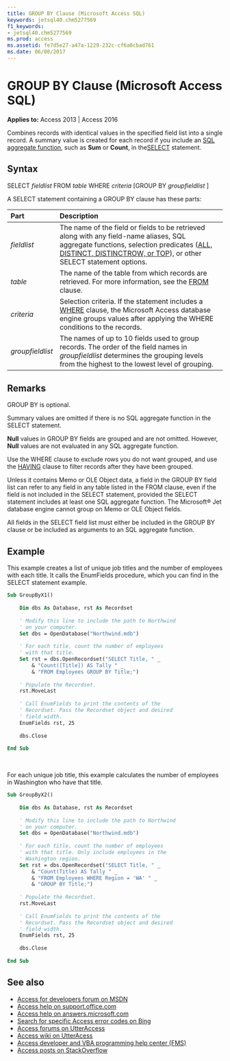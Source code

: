```yaml
---
title: GROUP BY Clause (Microsoft Access SQL)
keywords: jetsql40.chm5277569
f1_keywords:
- jetsql40.chm5277569
ms.prod: access
ms.assetid: fe7d5e27-a47a-1229-232c-cf6a0cbad761
ms.date: 06/08/2017
---
```


# GROUP BY Clause (Microsoft Access SQL)

**Applies to:** Access 2013 | Access 2016

Combines records with identical values in the specified field list into a single record. A summary value is created for each record if you include an [SQL aggregate function](https://msdn.microsoft.com/library/8866cd71-0216-25b4-6a6a-02cb7acad9a2%28Office.15%29.aspx), such as  **Sum** or **Count**, in the[SELECT](https://msdn.microsoft.com/library/a5c9da94-5f9e-0fc0-767a-4117f38a5ef3%28Office.15%29.aspx) statement.

## Syntax
<a name="sectionSection0"> </a>

SELECT  _fieldlist_ FROM _table_ WHERE _criteria_ [GROUP BY _groupfieldlist_ ]

A SELECT statement containing a GROUP BY clause has these parts:

|**Part**|**Description**|
|:-----|:-----|
| _fieldlist_|The name of the field or fields to be retrieved along with any field-name aliases, SQL aggregate functions, selection predicates ([ALL, DISTINCT, DISTINCTROW, or TOP](all-distinct-distinctrow-top-predicates-microsoft-access-sql.md)), or other SELECT statement options.|
| _table_|The name of the table from which records are retrieved. For more information, see the [FROM](from-clause-microsoft-access-sql.md) clause.|
| _criteria_|Selection criteria. If the statement includes a [WHERE](where-clause-microsoft-access-sql.md) clause, the Microsoft Access database engine groups values after applying the WHERE conditions to the records.|
| _groupfieldlist_|The names of up to 10 fields used to group records. The order of the field names in  _groupfieldlist_ determines the grouping levels from the highest to the lowest level of grouping.|

## Remarks
<a name="sectionSection1"> </a>

GROUP BY is optional.

Summary values are omitted if there is no SQL aggregate function in the SELECT statement.

**Null** values in GROUP BY fields are grouped and are not omitted. However, **Null** values are not evaluated in any SQL aggregate function.

Use the WHERE clause to exclude rows you do not want grouped, and use the [HAVING](having-clause-microsoft-access-sql.md) clause to filter records after they have been grouped.

Unless it contains Memo or OLE Object data, a field in the GROUP BY field list can refer to any field in any table listed in the FROM clause, even if the field is not included in the SELECT statement, provided the SELECT statement includes at least one SQL aggregate function. The Microsoft® Jet database engine cannot group on Memo or OLE Object fields.

All fields in the SELECT field list must either be included in the GROUP BY clause or be included as arguments to an SQL aggregate function.


## Example
<a name="sectionSection2"> </a>

This example creates a list of unique job titles and the number of employees with each title. It calls the EnumFields procedure, which you can find in the SELECT statement example.

```vb
Sub GroupByX1() 
 
    Dim dbs As Database, rst As Recordset 
 
    ' Modify this line to include the path to Northwind 
    ' on your computer. 
    Set dbs = OpenDatabase("Northwind.mdb") 
 
    ' For each title, count the number of employees  
    ' with that title.  
    Set rst = dbs.OpenRecordset("SELECT Title, " _ 
        & "Count([Title]) AS Tally " _ 
        & "FROM Employees GROUP BY Title;") 
     
    ' Populate the Recordset. 
    rst.MoveLast 
     
    ' Call EnumFields to print the contents of the  
    ' Recordset. Pass the Recordset object and desired 
    ' field width. 
    EnumFields rst, 25 
 
    dbs.Close 
 
End Sub 

```

<br/>

For each unique job title, this example calculates the number of employees in Washington who have that title.

```vb
Sub GroupByX2() 
 
    Dim dbs As Database, rst As Recordset 
 
    ' Modify this line to include the path to Northwind 
    ' on your computer. 
    Set dbs = OpenDatabase("Northwind.mdb") 
     
    ' For each title, count the number of employees  
    ' with that title. Only include employees in the  
    ' Washington region. 
    Set rst = dbs.OpenRecordset("SELECT Title, " _ 
        & "Count(Title) AS Tally " _ 
        & "FROM Employees WHERE Region = 'WA' " _ 
        & "GROUP BY Title;") 
     
    ' Populate the Recordset. 
    rst.MoveLast 
 
    ' Call EnumFields to print the contents of the  
    ' Recordset. Pass the Recordset object and desired 
    ' field width. 
    EnumFields rst, 25 
 
    dbs.Close 
 
End Sub 

```

## See also

- [Access for developers forum on MSDN](https://social.msdn.microsoft.com/Forums/office/en-US/home?forum=accessdev)
- [Access help on support.office.com](https://support.office.com/search/results?query=Access)
- [Access help on answers.microsoft.com](https://answers.microsoft.com/en-us/office/forum/access?page=1&;tab=question&;status=all&;auth=1)
- [Search for specific Access error codes on Bing](https://www.bing.com/)
- [Access forums on UtterAccess](https://www.utteraccess.com/forum/index.php?act=idx)
- [Access wiki on UtterAcess](https://www.utteraccess.com/forum/index.php?act=idx)
- [Access developer and VBA programming help center (FMS)](https://www.fmsinc.com/MicrosoftAccess/developer/)
- [Access posts on StackOverflow](https://stackoverflow.com/questions/tagged/ms-access)

